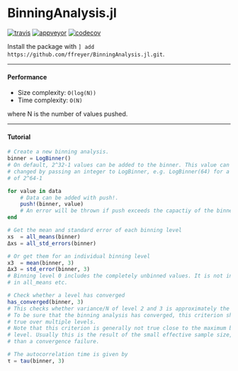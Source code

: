 # BinningAnalysis.jl

[![travis][travis-img]](https://travis-ci.org/crstnbr/BinningAnalysis.jl)
[![appveyor][appveyor-img]](https://ci.appveyor.com/project/crstnbr/binninganalysis-jl/branch/master)
[![codecov][codecov-img]](http://codecov.io/github/crstnbr/BinningAnalysis.jl?branch=master)

[travis-img]: https://img.shields.io/travis/crstnbr/BinningAnalysis.jl/master.svg?label=Linux
[appveyor-img]: https://img.shields.io/appveyor/ci/crstnbr/binninganalysis-jl/master.svg?label=Windows
[codecov-img]: https://img.shields.io/codecov/c/github/crstnbr/BinningAnalysis.jl/master.svg?label=codecov

Install the package with `] add https://github.com/ffreyer/BinningAnalysis.jl.git`.

---

#### Performance

* Size complexity: `O(log(N))`
* Time complexity: `O(N)`

where N is the number of values pushed.

---

#### Tutorial

```julia
# Create a new binning analysis.
binner = LogBinner()
# On default, 2^32-1 values can be added to the binner. This value can be
# changed by passing an integer to LogBinner, e.g. LogBinner(64) for a capacity
# of 2^64-1

for value in data
    # Data can be added with push!.
    push!(binner, value)
    # An error will be thrown if push exceeds the capactiy of the binner.
end

# Get the mean and standard error of each binning level
xs  = all_means(binner)
Δxs = all_std_errors(binner)

# Or get them for an individual binning level
x3  = mean(binner, 3)
Δx3 = std_error(binner, 3)
# Binning level 0 includes the completely unbinned values. It is not included
# in all_means etc.

# Check whether a level has converged
has_converged(binner, 3)
# This checks whether variance/N of level 2 and 3 is approximately the same.
# To be sure that the binning analysis has converged, this criterion should be
# true over multiple levels.
# Note that this criterion is generally not true close to the maximum binning
# level. Usually this is the result of the small effective sample size, rather
# than a convergence failure.

# The autocorrelation time is given by
τ = tau(binner, 3)
```
